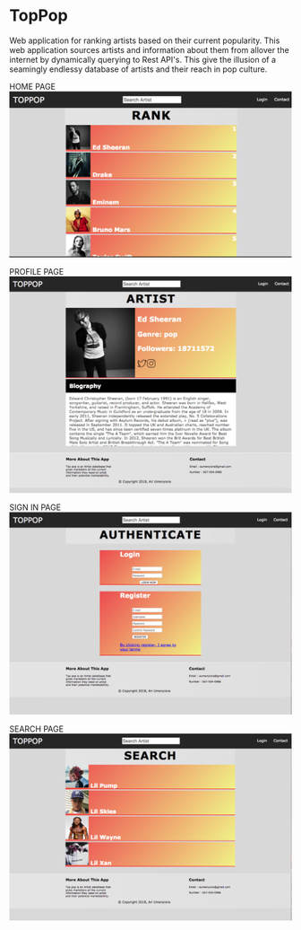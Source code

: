 # TopPop
Web application for ranking artists based on their current popularity. This web application sources artists and information about them from allover the internet by dynamically querying to Rest API's. This give the illusion of a seamingly endlessy database of artists and their reach in pop culture.


HOME PAGE
![](/pageImages/Snip20180223_1.png)


PROFILE PAGE
![](/pageImages/Snip20180313_1.png)

SIGN IN PAGE
![](/pageImages/Snip20180313_3.png)

SEARCH PAGE
![](/pageImages/Snip20180313_4.png)
